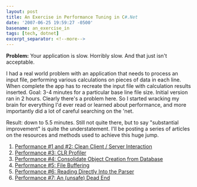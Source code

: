 ```yaml
---
layout: post
title: An Exercise in Performance Tuning in C#.Net
date: '2007-06-25 19:59:27 -0500'
basename: an_exercise_in
tags: [tech, dotnet]
excerpt_separator: <!--more-->
---
```


**Problem:** Your application is slow. Horribly slow. And that just isn't
acceptable.

<!--more-->

I had a real world problem with an application that needs to process an input
file, performing various calculations on pieces of data in each line. When
complete the app has to recreate the input file with calculation results
inserted. Goal: 3-4 minutes for a particular base line file size. Initial
version ran in 2 hours. Clearly there's a problem here. So I started wracking my
brain for everything I'd ever read or learned about performance, and more
importantly did a lot of careful searching on the 'net.

Result: down to 5.5 minutes. Still not quite there, but to say "substantial
improvement" is quite the understatement. I'll be posting a series of articles
on the resources and methods used to achieve this huge jump.

<ol>
<li><a href="/archive/2007/06/performance_1_a">Performance #1 and #2: Clean Client / Server Interaction</a></li>
<li><a href="/archive/2007/07/performance_3_c">Performance #3: CLR Profiler</a></li>
<li><a href="/archive/2007/07/performance_4_c">Performance #4: Consolidate Object Creation from Database</a></li>
<li><a href="/archive/2007/07/performance_5_f">Performance #5: File Buffering</a></li>
<li><a href="/archive/2007/07/performance_5_r">Performance #6: Reading Directly Into the Parser</a></li>
<li><a href="/archive/2007/09/performance_7_f">Performance #7: An (unsafe) Dead End</a></li>
</ol>
